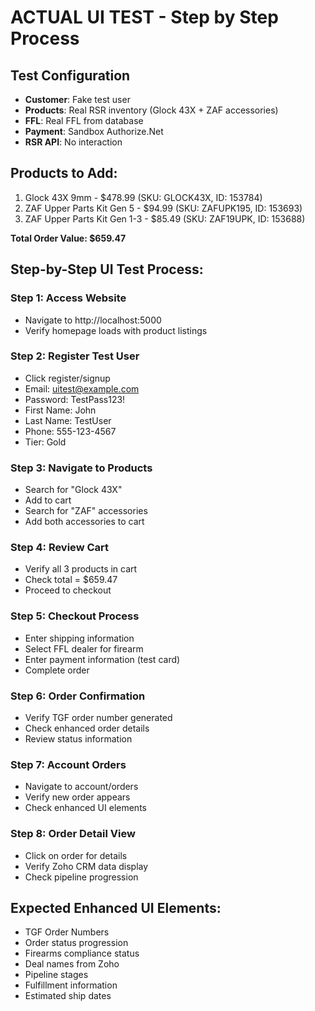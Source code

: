 # ACTUAL UI TEST - Step by Step Process

## Test Configuration
- **Customer**: Fake test user
- **Products**: Real RSR inventory (Glock 43X + ZAF accessories)
- **FFL**: Real FFL from database
- **Payment**: Sandbox Authorize.Net
- **RSR API**: No interaction

## Products to Add:
1. Glock 43X 9mm - $478.99 (SKU: GLOCK43X, ID: 153784)
2. ZAF Upper Parts Kit Gen 5 - $94.99 (SKU: ZAFUPK195, ID: 153693)
3. ZAF Upper Parts Kit Gen 1-3 - $85.49 (SKU: ZAF19UPK, ID: 153688)

**Total Order Value: $659.47**

## Step-by-Step UI Test Process:

### Step 1: Access Website
- Navigate to http://localhost:5000
- Verify homepage loads with product listings

### Step 2: Register Test User
- Click register/signup
- Email: uitest@example.com
- Password: TestPass123!
- First Name: John
- Last Name: TestUser
- Phone: 555-123-4567
- Tier: Gold

### Step 3: Navigate to Products
- Search for "Glock 43X" 
- Add to cart
- Search for "ZAF" accessories
- Add both accessories to cart

### Step 4: Review Cart
- Verify all 3 products in cart
- Check total = $659.47
- Proceed to checkout

### Step 5: Checkout Process
- Enter shipping information
- Select FFL dealer for firearm
- Enter payment information (test card)
- Complete order

### Step 6: Order Confirmation
- Verify TGF order number generated
- Check enhanced order details
- Review status information

### Step 7: Account Orders
- Navigate to account/orders
- Verify new order appears
- Check enhanced UI elements

### Step 8: Order Detail View
- Click on order for details
- Verify Zoho CRM data display
- Check pipeline progression

## Expected Enhanced UI Elements:
- TGF Order Numbers
- Order status progression
- Firearms compliance status
- Deal names from Zoho
- Pipeline stages
- Fulfillment information
- Estimated ship dates